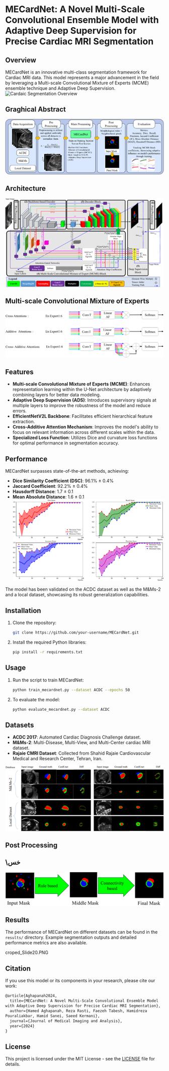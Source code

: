 
# MECardNet: A Novel Multi-Scale Convolutional Ensemble Model with Adaptive Deep Supervision for Precise Cardiac MRI Segmentation

## Overview
MECardNet is an innovative multi-class segmentation framework for Cardiac MRI data. This model represents a major advancement in the field by leveraging a Multi-scale Convolutional Mixture of Experts (MCME) ensemble technique and Adaptive Deep Supervision.
![Cardaic Segmentation Overview ](https://github.com/Hamed-Aghapanah/MECardNet/blob/main/fig/croped_Slide16.PNG)


## Graghical Abstract
![MECardNet Architecture](https://github.com/Hamed-Aghapanah/MECardNet/blob/main/fig/croped_Slide19.PNG)


## Architecture
![MECardNet Architecture](https://github.com/Hamed-Aghapanah/MECardNet/blob/main/fig/croped_Slide1.PNG)




## Multi-scale Convolutional Mixture of Experts

![MCME Block](https://github.com/Hamed-Aghapanah/MECardNet/blob/main/fig/croped_Slide2.PNG)



## Features
- **Multi-scale Convolutional Mixture of Experts (MCME)**: Enhances representation learning within the U-Net architecture by adaptively combining layers for better data modeling.
- **Adaptive Deep Supervision (ADS)**: Introduces supervisory signals at multiple layers to improve the robustness of the model and reduce errors.
- **EfficientNetV2L Backbone**: Facilitates efficient hierarchical feature extraction.
- **Cross-Additive Attention Mechanism**: Improves the model's ability to focus on relevant information across different scales within the data.
- **Specialized Loss Function**: Utilizes Dice and curvature loss functions for optimal performance in segmentation accuracy.

## Performance
MECardNet surpasses state-of-the-art methods, achieving:
- **Dice Similarity Coefficient (DSC)**: 96.1% ± 0.4%
- **Jaccard Coefficient**: 92.2% ± 0.4%
- **Hausdorff Distance**: 1.7 ± 0.1
- **Mean Absolute Distance**: 1.6 ± 0.1
  ![Performance Comparison](https://github.com/Hamed-Aghapanah/MECardNet/blob/main/fig/croped_Slide5.PNG)

The model has been validated on the ACDC dataset as well as the M&Ms-2 and a local dataset, showcasing its robust generalization capabilities.

## Installation
1. Clone the repository:
    ```bash
    git clone https://github.com/your-username/MECardNet.git
    ```
2. Install the required Python libraries:
    ```bash
    pip install -r requirements.txt
    ```

## Usage
1. Run the script to train MECardNet:
    ```bash
    python train_mecardnet.py --dataset ACDC --epochs 50
    ```
2. To evaluate the model:
    ```bash
    python evaluate_mecardnet.py --dataset ACDC
    ```

## Datasets
- **ACDC 2017**: Automated Cardiac Diagnosis Challenge dataset.
- **M&Ms-2**: Multi-Disease, Multi-View, and Multi-Center cardiac MRI dataset.
- **Rajaie CMRI Dataset**: Collected from Shahid Rajaie Cardiovascular Medical and Research Center, Tehran, Iran.


 ![Datasets Comparison](https://github.com/Hamed-Aghapanah/MECardNet/blob/main/fig/croped_Slide20.PNG)


## Post Processing
## \خس
 ![Datasets Comparison](https://github.com/Hamed-Aghapanah/MECardNet/blob/main/fig/croped_Slide3.PNG)

 
## Results
The performance of MECardNet on different datasets can be found in the `results/` directory. Example segmentation outputs and detailed performance metrics are also available.

croped_Slide20.PNG
## Citation
If you use this model or its components in your research, please cite our work:
```
@article{Aghapanah2024,
  title={MECardNet: A Novel Multi-Scale Convolutional Ensemble Model with Adaptive Deep Supervision for Precise Cardiac MRI Segmentation},
  author={Hamed Aghapanah, Reza Rasti, Faezeh Tabesh, Hamidreza Pouraliakbar, Hamid Sanei, Saeed Kermani},
  journal={Journal of Medical Imaging and Analysis},
  year={2024}
}
```

## License
This project is licensed under the MIT License - see the [LICENSE](LICENSE) file for details.
